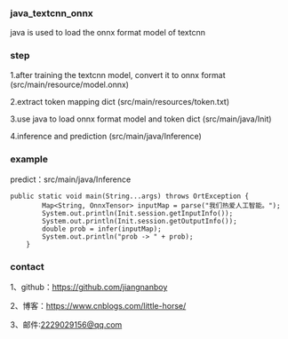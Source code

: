 ### java_textcnn_onnx
java is used to load the onnx format model of textcnn

### step
1.after training the textcnn model, convert it to onnx format (src/main/resource/model.onnx)

2.extract token mapping dict (src/main/resources/token.txt)

3.use java to load onnx format model and token dict (src/main/java/Init)

4.inference and prediction (src/main/java/Inference)

### example
predict：src/main/java/Inference
```
public static void main(String...args) throws OrtException {
        Map<String, OnnxTensor> inputMap = parse("我们热爱人工智能。");
        System.out.println(Init.session.getInputInfo());
        System.out.println(Init.session.getOutputInfo());
        double prob = infer(inputMap);
        System.out.println("prob -> " + prob);
    }
```

### contact

1、github：https://github.com/jiangnanboy

2、博客：https://www.cnblogs.com/little-horse/

3、邮件:2229029156@qq.com



